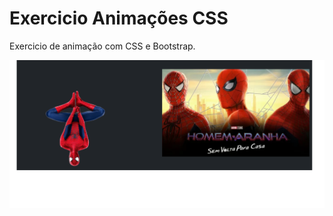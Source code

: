 # Exercicio Animações CSS

Exercicio de animação com CSS e Bootstrap.

![alt text](./img/Demonstração.png)
